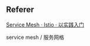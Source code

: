 ## Referer

[Service Mesh · Istio · 以实践入门](https://www.infoq.cn/article/x7msfGEOZ9iRzmB50Koq)

service mesh / 服务网格